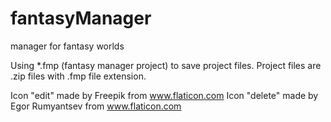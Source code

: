 # fantasyManager
manager for fantasy worlds

Using *.fmp (fantasy manager project) to save project files. Project files are .zip files with .fmp file extension.


Icon "edit" made by Freepik from www.flaticon.com 
Icon "delete" made by Egor Rumyantsev from www.flaticon.com 
